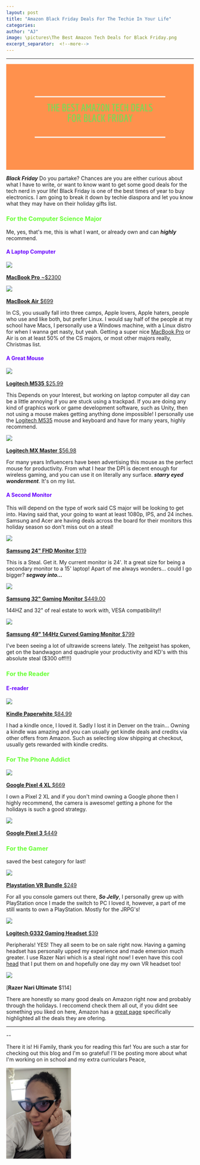 ```yaml
---
layout: post
title: "Amazon Black Friday Deals For The Techie In Your Life"
categories:
author: "AJ"
image: \pictures\The Best Amazon Tech Deals for Black Friday.png
excerpt_separator:  <!--more-->
---
```

---

<img src="\pictures\The Best Amazon Tech Deals for Black Friday.png" style="margin-left:auto; margin-right:auto; display:block;">


***Black Friday*** Do you partake? Chances are you are either curious about what I have to write, or want to know want to get some good deals for the tech nerd in your life! Black Friday is one of the best times of year to buy electronics. I am going to break it down by techie diaspora and let you know what they may have on their holiday gifts list. <!--more-->

<h3 style="color: #66ff33; font-weight:bold;">For the Computer Science Major</h3>

Me, yes, that's me, this is what I want, or already own and can ***highly*** recommend.

<h4 style="font-weight:bold; color:#6600ff ;"> A Laptop Computer</h4>

<a target="_blank"  href="https://www.amazon.com/gp/product/B07S58MHXF/ref=as_li_tl?ie=UTF8&camp=1789&creative=9325&creativeASIN=B07S58MHXF&linkCode=as2&tag=aaayejaaaye07-20&linkId=4531d05737c3ddf0a428e35cfe72c341"><img border="0" src="//ws-na.amazon-adsystem.com/widgets/q?_encoding=UTF8&MarketPlace=US&ASIN=B07S58MHXF&ServiceVersion=20070822&ID=AsinImage&WS=1&Format=_SL250_&tag=aaayejaaaye07-20" ></a><img src="//ir-na.amazon-adsystem.com/e/ir?t=aaayejaaaye07-20&l=am2&o=1&a=B07S58MHXF" width="1" height="1" border="0" alt="" style="border:none !important; margin:0px !important;" />

[**MacBook Pro** ~$2300](https://www.amazon.com/gp/offer-listing/B07S58MHXF/ref=as_li_tl?ie=UTF8&camp=1789&creative=9325&creativeASIN=B07S58MHXF&linkCode=am2&tag=aaayejaaaye07-20&linkId=ddbcfde82d0937e641bd2a3a278bc908)

<a target="_blank"  href="https://www.amazon.com/gp/product/B07211W6X2/ref=as_li_tl?ie=UTF8&camp=1789&creative=9325&creativeASIN=B07211W6X2&linkCode=as2&tag=aaayejaaaye07-20&linkId=d782333cf4a428fe656ea978773901d1"><img border="0" src="//ws-na.amazon-adsystem.com/widgets/q?_encoding=UTF8&MarketPlace=US&ASIN=B07211W6X2&ServiceVersion=20070822&ID=AsinImage&WS=1&Format=_SL250_&tag=aaayejaaaye07-20" ></a><img src="//ir-na.amazon-adsystem.com/e/ir?t=aaayejaaaye07-20&l=am2&o=1&a=B07211W6X2" width="1" height="1" border="0" alt="" style="border:none !important; margin:0px !important;" />

[**MacBook Air** $699](https://www.amazon.com/gp/product/B07211W6X2/ref=as_li_tl?ie=UTF8&camp=1789&creative=9325&creativeASIN=B07211W6X2&linkCode=as2&tag=aaayejaaaye07-20&linkId=5fe71385b8d5930468f41847cd455a69)

In CS, you usually fall into three camps, Apple lovers, Apple haters, people who use and like both, but prefer Linux. I would say half of the people at my school have Macs, I personally use a Windows machine, with a Linux distro for when I wanna get nasty, but yeah. Getting a super nice [MacBook Pro](https://www.amazon.com/gp/offer-listing/B07S58MHXF/ref=as_li_tl?ie=UTF8&camp=1789&creative=9325&creativeASIN=B07S58MHXF&linkCode=am2&tag=aaayejaaaye07-20&linkId=ddbcfde82d0937e641bd2a3a278bc908) or Air is on at least 50% of the CS majors, or most other majors really, Christmas list.


<h4 style="font-weight:bold; color:#6600ff ;"> A Great Mouse</h4>

<a target="_blank"  href="https://www.amazon.com/gp/product/B0148NPIQK/ref=as_li_tl?ie=UTF8&camp=1789&creative=9325&creativeASIN=B0148NPIQK&linkCode=as2&tag=aaayejaaaye07-20&linkId=c3c91c332186083f7984a42b3676c4b3"><img border="0" src="//ws-na.amazon-adsystem.com/widgets/q?_encoding=UTF8&MarketPlace=US&ASIN=B0148NPIQK&ServiceVersion=20070822&ID=AsinImage&WS=1&Format=_SL250_&tag=aaayejaaaye07-20" ></a><img src="//ir-na.amazon-adsystem.com/e/ir?t=aaayejaaaye07-20&l=am2&o=1&a=B0148NPIQK" width="1" height="1" border="0" alt="" style="border:none !important; margin:0px !important;" />

[**Logitech M535** $25.99](https://www.amazon.com/gp/product/B0148NPIQK/ref=as_li_tl?ie=UTF8&camp=1789&creative=9325&creativeASIN=B0148NPIQK&linkCode=as2&tag=aaayejaaaye07-20&linkId=2bbd0f9d07f3bcd8809134708bdce979)

This Depends on your Interest, but working on laptop computer all day can be a little annoying if you are stuck using a trackpad. If you are doing any kind of graphics work or game development software, such as Unity, then not using a mouse makes getting anything done impossible! I personally use the [Logitech M535](https://www.amazon.com/gp/product/B0148NPIQK/ref=as_li_tl?ie=UTF8&camp=1789&creative=9325&creativeASIN=B0148NPIQK&linkCode=as2&tag=aaayejaaaye07-20&linkId=2bbd0f9d07f3bcd8809134708bdce979) mouse and keyboard and have for many years, highly recommend.

<a target="_blank"  href="https://www.amazon.com/gp/product/B07DHDFW5V/ref=as_li_tl?ie=UTF8&camp=1789&creative=9325&creativeASIN=B07DHDFW5V&linkCode=as2&tag=aaayejaaaye07-20&linkId=0f59b19d769a79ccbe64e7c5fb4471de"><img border="0" src="//ws-na.amazon-adsystem.com/widgets/q?_encoding=UTF8&MarketPlace=US&ASIN=B07DHDFW5V&ServiceVersion=20070822&ID=AsinImage&WS=1&Format=_SL250_&tag=aaayejaaaye07-20" ></a><img src="//ir-na.amazon-adsystem.com/e/ir?t=aaayejaaaye07-20&l=am2&o=1&a=B07DHDFW5V" width="1" height="1" border="0" alt="" style="border:none !important; margin:0px !important;" />

[**Logitech MX Master** $56.98](https://www.amazon.com/gp/product/B07DHDFW5V/ref=as_li_tl?ie=UTF8&camp=1789&creative=9325&creativeASIN=B07DHDFW5V&linkCode=as2&tag=aaayejaaaye07-20&linkId=b62444f64fa9154930dcec027216b25e)

For many years Influencers have been advertising this mouse as the perfect mouse for productivity. From what I hear the DPI is decent enough for wireless gaming, and you can use it on literally any surface. ***starry eyed wonderment***. It's on my list.



<h4 style="font-weight:bold; color:#6600ff ;"> A Second Monitor</h4>

This will depend on the type of work said CS major will be looking to get into. Having said that, your going to want at least 1080p, IPS, and 24 inches. Samsung and Acer are having deals across the board for their monitors this holiday season so don't miss out on a steal!

<a target="_blank"  href="https://www.amazon.com/gp/product/B079K3MXWF/ref=as_li_tl?ie=UTF8&camp=1789&creative=9325&creativeASIN=B079K3MXWF&linkCode=as2&tag=aaayejaaaye07-20&linkId=d605e7c70fc388812cf793c6103227bf"><img border="0" src="//ws-na.amazon-adsystem.com/widgets/q?_encoding=UTF8&MarketPlace=US&ASIN=B079K3MXWF&ServiceVersion=20070822&ID=AsinImage&WS=1&Format=_SL250_&tag=aaayejaaaye07-20" ></a><img src="//ir-na.amazon-adsystem.com/e/ir?t=aaayejaaaye07-20&l=am2&o=1&a=B079K3MXWF" width="1" height="1" border="0" alt="" style="border:none !important; margin:0px !important;" />

[**Samsung 24" FHD Monitor** $119](https://www.amazon.com/gp/product/B079K3MXWF/ref=as_li_tl?ie=UTF8&camp=1789&creative=9325&creativeASIN=B079K3MXWF&linkCode=as2&tag=aaayejaaaye07-20&linkId=d8193a7de570224bdd71600d6bc56b28)

This is a Steal. Get it. My current monitor is 24'. It a great size for being a secondary monitor to a 15' laptop! Apart of me always wonders... could I go bigger? ***segway into...***

<a target="_blank"  href="https://www.amazon.com/gp/product/B06XT6WQCJ/ref=as_li_tl?ie=UTF8&camp=1789&creative=9325&creativeASIN=B06XT6WQCJ&linkCode=as2&tag=aaayejaaaye07-20&linkId=79418f3d76b8d644bacded625bdc4ffd"><img border="0" src="//ws-na.amazon-adsystem.com/widgets/q?_encoding=UTF8&MarketPlace=US&ASIN=B06XT6WQCJ&ServiceVersion=20070822&ID=AsinImage&WS=1&Format=_SL250_&tag=aaayejaaaye07-20" ></a><img src="//ir-na.amazon-adsystem.com/e/ir?t=aaayejaaaye07-20&l=am2&o=1&a=B06XT6WQCJ" width="1" height="1" border="0" alt="" style="border:none !important; margin:0px !important;" />

[**Samsung 32" Gaming Monitor** $449.00](https://www.amazon.com/gp/product/B06XT6WQCJ/ref=as_li_tl?ie=UTF8&camp=1789&creative=9325&creativeASIN=B06XT6WQCJ&linkCode=as2&tag=aaayejaaaye07-20&linkId=c4b61f9794b3007663800d191677f314)

144HZ and 32" of real estate to work with, VESA compatibility!!

<a target="_blank"  href="https://www.amazon.com/gp/product/B072C7TNC5/ref=as_li_tl?ie=UTF8&camp=1789&creative=9325&creativeASIN=B072C7TNC5&linkCode=as2&tag=aaayejaaaye07-20&linkId=451b750219af44b46c587d7c84c30b4b"><img border="0" src="//ws-na.amazon-adsystem.com/widgets/q?_encoding=UTF8&MarketPlace=US&ASIN=B072C7TNC5&ServiceVersion=20070822&ID=AsinImage&WS=1&Format=_SL250_&tag=aaayejaaaye07-20" ></a><img src="//ir-na.amazon-adsystem.com/e/ir?t=aaayejaaaye07-20&l=am2&o=1&a=B072C7TNC5" width="1" height="1" border="0" alt="" style="border:none !important; margin:0px !important;" />

[**Samsung 49" 144Hz Curved Gaming Monitor** $799](https://www.amazon.com/gp/product/B072C7TNC5/ref=as_li_tl?ie=UTF8&camp=1789&creative=9325&creativeASIN=B072C7TNC5&linkCode=as2&tag=aaayejaaaye07-20&linkId=660c0e0e03c7d2c018a24ae02b28c3c1)

I've been seeing a lot of ultrawide screens lately. The zeitgeist has spoken, get on the bandwagon and quadruple your productivity and KD's with this absolute steal ($300 off!!!)

<h3 style="color: #66ff33; font-weight:bold;">For the Reader</h3>

<h4 style="font-weight:bold; color:#6600ff ;">E-reader</h4>

<a target="_blank"  href="https://www.amazon.com/gp/product/B07CXG6C9W/ref=as_li_tl?ie=UTF8&camp=1789&creative=9325&creativeASIN=B07CXG6C9W&linkCode=as2&tag=aaayejaaaye07-20&linkId=ac21fb3503d7f7f2f62cfae065fc0519"><img border="0" src="//ws-na.amazon-adsystem.com/widgets/q?_encoding=UTF8&MarketPlace=US&ASIN=B07CXG6C9W&ServiceVersion=20070822&ID=AsinImage&WS=1&Format=_SL250_&tag=aaayejaaaye07-20" ></a><img src="//ir-na.amazon-adsystem.com/e/ir?t=aaayejaaaye07-20&l=am2&o=1&a=B07CXG6C9W" width="1" height="1" border="0" alt="" style="border:none !important; margin:0px !important;" />

[**Kindle Paperwhite** $84.99](https://www.amazon.com/gp/product/B07CXG6C9W/ref=as_li_tl?ie=UTF8&camp=1789&creative=9325&creativeASIN=B07CXG6C9W&linkCode=as2&tag=aaayejaaaye07-20&linkId=dc489c231df2682f563e0faaeec98eaa)

I had a kindle once, I loved it. Sadly I lost it in Denver on the train... Owning a kindle was amazing and you can usually get kindle deals and credits via other offers from Amazon. Such as selecting slow shipping at checkout, usually gets rewarded with kindle credits.


<h3 style="color: #66ff33; font-weight:bold;">For The Phone Addict</h3>

<a target="_blank"  href="https://www.amazon.com/gp/product/B07YMG37J4/ref=as_li_tl?ie=UTF8&camp=1789&creative=9325&creativeASIN=B07YMG37J4&linkCode=as2&tag=aaayejaaaye07-20&linkId=f4eb715573ca77f38babceab71e88ac0"><img border="0" src="//ws-na.amazon-adsystem.com/widgets/q?_encoding=UTF8&MarketPlace=US&ASIN=B07YMG37J4&ServiceVersion=20070822&ID=AsinImage&WS=1&Format=_SL250_&tag=aaayejaaaye07-20" ></a><img src="//ir-na.amazon-adsystem.com/e/ir?t=aaayejaaaye07-20&l=am2&o=1&a=B07YMG37J4" width="1" height="1" border="0" alt="" style="border:none !important; margin:0px !important;" />

[**Google Pixel 4 XL** $669](https://www.amazon.com/gp/product/B07YMG37J4/ref=as_li_tl?ie=UTF8&camp=1789&creative=9325&creativeASIN=B07YMG37J4&linkCode=as2&tag=aaayejaaaye07-20&linkId=c2c89fbcb13404b118e48bd0073c60a7)

I own a Pixel 2 XL and if you don't mind owning a Google phone then I highly recommend, the camera is awesome! getting a phone for the holidays is such a good strategy.

<a target="_blank"  href="https://www.amazon.com/gp/product/B07P8MQHSH/ref=as_li_tl?ie=UTF8&camp=1789&creative=9325&creativeASIN=B07P8MQHSH&linkCode=as2&tag=aaayejaaaye07-20&linkId=75a6bac308755edd52273fc9ce3a182a"><img border="0" src="//ws-na.amazon-adsystem.com/widgets/q?_encoding=UTF8&MarketPlace=US&ASIN=B07P8MQHSH&ServiceVersion=20070822&ID=AsinImage&WS=1&Format=_SL250_&tag=aaayejaaaye07-20" ></a><img src="//ir-na.amazon-adsystem.com/e/ir?t=aaayejaaaye07-20&l=am2&o=1&a=B07P8MQHSH" width="1" height="1" border="0" alt="" style="border:none !important; margin:0px !important;" />

[**Google Pixel 3** $449](https://www.amazon.com/gp/product/B07P8MQHSH/ref=as_li_tl?ie=UTF8&camp=1789&creative=9325&creativeASIN=B07P8MQHSH&linkCode=as2&tag=aaayejaaaye07-20&linkId=002b95ae0ae7965cc70393c9473ae5bd)


<h3 style="color: #66ff33; font-weight:bold;">For the Gamer</h3>
saved the best category for last! 

<a target="_blank"  href="https://www.amazon.com/gp/product/B07R4XM477/ref=as_li_tl?ie=UTF8&camp=1789&creative=9325&creativeASIN=B07R4XM477&linkCode=as2&tag=aaayejaaaye07-20&linkId=48f7b93da2a7c998efadd1dd1ea7266c"><img border="0" src="//ws-na.amazon-adsystem.com/widgets/q?_encoding=UTF8&MarketPlace=US&ASIN=B07R4XM477&ServiceVersion=20070822&ID=AsinImage&WS=1&Format=_SL250_&tag=aaayejaaaye07-20" ></a><img src="//ir-na.amazon-adsystem.com/e/ir?t=aaayejaaaye07-20&l=am2&o=1&a=B07R4XM477" width="1" height="1" border="0" alt="" style="border:none !important; margin:0px !important;" />

[**Playstation VR Bundle** $249](https://www.amazon.com/gp/product/B07R4XM477/ref=as_li_tl?ie=UTF8&camp=1789&creative=9325&creativeASIN=B07R4XM477&linkCode=as2&tag=aaayejaaaye07-20&linkId=9859a3ce65ab584b6c211e78bd9b0eee)

For all you console gamers out there, ***So Jelly***, I personally grew up with PlayStation once I made the switch to PC I loved it, however, a part of me still wants to own a PlayStation. Mostly for the JRPG's!

<a target="_blank"  href="https://www.amazon.com/gp/product/B07MDPCQTZ/ref=as_li_tl?ie=UTF8&camp=1789&creative=9325&creativeASIN=B07MDPCQTZ&linkCode=as2&tag=aaayejaaaye07-20&linkId=c91ede793384c1af61c57cf82e15908d"><img border="0" src="//ws-na.amazon-adsystem.com/widgets/q?_encoding=UTF8&MarketPlace=US&ASIN=B07MDPCQTZ&ServiceVersion=20070822&ID=AsinImage&WS=1&Format=_SL250_&tag=aaayejaaaye07-20" ></a><img src="//ir-na.amazon-adsystem.com/e/ir?t=aaayejaaaye07-20&l=am2&o=1&a=B07MDPCQTZ" width="1" height="1" border="0" alt="" style="border:none !important; margin:0px !important;" />

[**Logitech G332 Gaming Headset** $39](https://www.amazon.com/gp/product/B07MDPCQTZ/ref=as_li_tl?ie=UTF8&camp=1789&creative=9325&creativeASIN=B07MDPCQTZ&linkCode=as2&tag=aaayejaaaye07-20&linkId=f27882b99dda93b723ed611f4af441f7)

Peripherals! YES! They all seem to be on sale right now. Having a gaming headset has personally upped my experience and made emersion much greater. I use Razer Nari which is a steal right now! I even have this cool [head](https://www.amazon.com/gp/product/B01M62A4VH/ref=as_li_tl?ie=UTF8&camp=1789&creative=9325&creativeASIN=B01M62A4VH&linkCode=as2&tag=aaayejaaaye07-20&linkId=a3a136f775aa28b67deba3babf8a9b41) that I put them on and hopefully one day my own VR headset too!

<a target="_blank"  href="https://www.amazon.com/gp/product/B07NP3NGLQ/ref=as_li_tl?ie=UTF8&camp=1789&creative=9325&creativeASIN=B07NP3NGLQ&linkCode=as2&tag=aaayejaaaye07-20&linkId=22df05fed081d04e202671898c310b4a"><img border="0" src="//ws-na.amazon-adsystem.com/widgets/q?_encoding=UTF8&MarketPlace=US&ASIN=B07NP3NGLQ&ServiceVersion=20070822&ID=AsinImage&WS=1&Format=_SL250_&tag=aaayejaaaye07-20" ></a><img src="//ir-na.amazon-adsystem.com/e/ir?t=aaayejaaaye07-20&l=am2&o=1&a=B07NP3NGLQ" width="1" height="1" border="0" alt="" style="border:none !important; margin:0px !important;" />

[**Razer Nari Ultimate** $114]


There are honestly so many good deals on Amazon right now and probably through the holidays. I reccomend check them all out, if you didnt see something you liked on here, Amazon has a [great page](https://www.amazon.com/b/ref=gbps_ftr_m-6_c7e8_page_3?node=14611812011&gb_f_GB-SUPPLE=enforcedCategories:541966%252C468642%252C979455011,dealStates:AVAILABLE%252CWAITLIST%252CWAITLISTFULL%252CEXPIRED%252CSOLDOUT,page:3,sortOrder:BY_SCORE,dealsPerPage:48&gb_ttl_GB-SUPPLE=Deals%2520on%2520Computers%2520and%2520Gaming&pf_rd_p=f5da058f-7214-4e12-924f-ec492877c7e8&pf_rd_s=merchandised-search-6&pf_rd_t=101&pf_rd_i=14611812011&pf_rd_m=ATVPDKIKX0DER&pf_rd_r=SX7E17XJ6W5JY8MPRHHV&ie=UTF8) specifically highlighted all the deals they are ofering.


---
--






There it is! Hi Family, thank you for reading this far! You are such a star for checking out this blog and I'm so grateful! I'll be posting more about what I'm working on in school and my extra curriculars
Peace,

<img src="\pictures\IMG_20191108_131011-979x1305.jpg" width="174" height="244">
